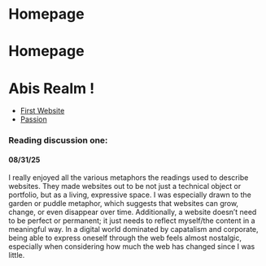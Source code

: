 # Homepage

# Homepage
<!doctype html>

<html>
        <head>
<title> Abi's Realm </title>
 <link rel="stylesheet" href="style.css">
        </head>
        <body>
<h1> Abis Realm !</h1>
        <ul>
            <li><a href="first-website/index.html">First Website</a></li>
            <li><a href="passion/index.html">Passion</a></li>
        </ul>
        <h3> Reading discussion one: </h3>
        <h4> 08/31/25 </h4>
        I really enjoyed all the various metaphors the readings used 
        to describe websites. They made websites out to be not just a 
        technical object or portfolio, but as a living, expressive space.
         I was especially drawn to the garden or puddle metaphor, which 
         suggests that websites can grow, change, or even disappear over 
         time. Additionally, a website doesn’t need to be perfect or 
         permanent; it just needs to reflect myself/the content in a 
         meaningful way. In a digital world dominated by capatalism and corporate, 
         being able to express oneself through the web feels almost nostalgic,
        especially when considering how much the web has changed 
          since I was little. 
        </body>
</html>
